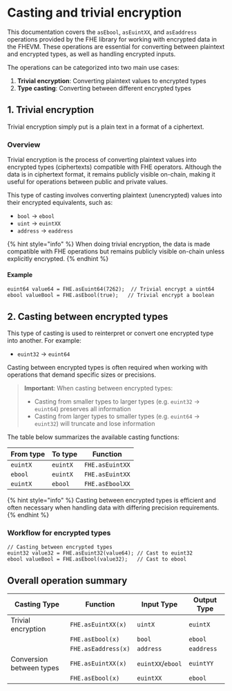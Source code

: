 # Casting and trivial encryption

This documentation covers the `asEbool`, `asEuintXX`, and `asEaddress` operations provided by the FHE library for working with encrypted data in the FHEVM. These operations are essential for converting between plaintext and encrypted types, as well as handling encrypted inputs.

The operations can be categorized into two main use cases:

1. **Trivial encryption**: Converting plaintext values to encrypted types
2. **Type casting**: Converting between different encrypted types

## 1. Trivial encryption

Trivial encryption simply put is a plain text in a format of a ciphertext.

### Overview

Trivial encryption is the process of converting plaintext values into encrypted types (ciphertexts) compatible with FHE operators. Although the data is in ciphertext format, it remains publicly visible on-chain, making it useful for operations between public and private values.

This type of casting involves converting plaintext (unencrypted) values into their encrypted equivalents, such as:

* `bool` → `ebool`
* `uint` → `euintXX`
* `address` → `eaddress`

{% hint style="info" %}
When doing trivial encryption, the data is made compatible with FHE operations but remains publicly visible on-chain unless explicitly encrypted.
{% endhint %}

#### **Example**

```solidity
euint64 value64 = FHE.asEuint64(7262);  // Trivial encrypt a uint64
ebool valueBool = FHE.asEbool(true);   // Trivial encrypt a boolean
```

## 2. Casting between encrypted types

This type of casting is used to reinterpret or convert one encrypted type into another. For example:

* `euint32` → `euint64`

Casting between encrypted types is often required when working with operations that demand specific sizes or precisions.

> **Important**: When casting between encrypted types:
>
> * Casting from smaller types to larger types (e.g. `euint32` → `euint64`) preserves all information
> * Casting from larger types to smaller types (e.g. `euint64` → `euint32`) will truncate and lose information

The table below summarizes the available casting functions:

| From type | To type  | Function        |
| --------- | -------- | --------------- |
| `euintX`  | `euintX` | `FHE.asEuintXX` |
| `ebool`   | `euintX` | `FHE.asEuintXX` |
| `euintX`  | `ebool`  | `FHE.asEboolXX` |

{% hint style="info" %}
Casting between encrypted types is efficient and often necessary when handling data with differing precision requirements.
{% endhint %}

### **Workflow for encrypted types**

```solidity
// Casting between encrypted types
euint32 value32 = FHE.asEuint32(value64); // Cast to euint32
ebool valueBool = FHE.asEbool(value32);   // Cast to ebool
```

## Overall operation summary

| Casting Type             | Function            | Input Type        | Output Type |
| ------------------------ | ------------------- | ----------------- | ----------- |
| Trivial encryption       | `FHE.asEuintXX(x)`  | `uintX`           | `euintX`    |
|                          | `FHE.asEbool(x)`    | `bool`            | `ebool`     |
|                          | `FHE.asEaddress(x)` | `address`         | `eaddress`  |
| Conversion between types | `FHE.asEuintXX(x)`  | `euintXX`/`ebool` | `euintYY`   |
|                          | `FHE.asEbool(x)`    | `euintXX`         | `ebool`     |
